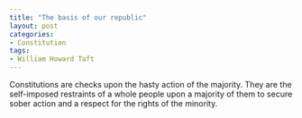```yaml
---
title: "The basis of our republic"
layout: post
categories:
- Constitution
tags:
- William Howard Taft
---
```


Constitutions are checks upon the hasty action of the majority. They are the self-imposed restraints of a whole people upon a majority of them to secure sober action and a respect for the rights of the minority.